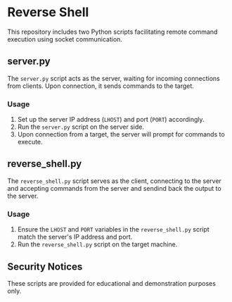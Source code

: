 # Reverse Shell

This repository includes two Python scripts facilitating remote command execution using socket communication.

## server.py

The `server.py` script acts as the server, waiting for incoming connections from clients. Upon connection, it sends commands to the target.

### Usage

1. Set up the server IP address (`LHOST`) and port (`PORT`) accordingly.
2. Run the `server.py` script on the server side.
3. Upon connection from a target, the server will prompt for commands to execute.

## reverse_shell.py

The `reverse_shell.py` script serves as the client, connecting to the server and accepting commands from the server and sendind back the output to the server.

### Usage

1. Ensure the `LHOST` and `PORT` variables in the `reverse_shell.py` script match the server's IP address and port.
2. Run the `reverse_shell.py` script on the target machine.

## Security Notices

These scripts are provided for educational and demonstration purposes only.
